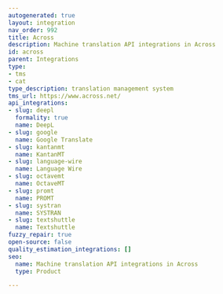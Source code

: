 ```yaml
---
autogenerated: true
layout: integration
nav_order: 992
title: Across
description: Machine translation API integrations in Across
id: across
parent: Integrations
type:
- tms
- cat
type_description: translation management system
tms_url: https://www.across.net/
api_integrations:
- slug: deepl
  formality: true
  name: DeepL
- slug: google
  name: Google Translate
- slug: kantanmt
  name: KantanMT
- slug: language-wire
  name: Language Wire
- slug: octavemt
  name: OctaveMT
- slug: promt
  name: PROMT
- slug: systran
  name: SYSTRAN
- slug: textshuttle
  name: Textshuttle
fuzzy_repair: true
open-source: false
quality_estimation_integrations: []
seo:
  name: Machine translation API integrations in Across
  type: Product

---
```



